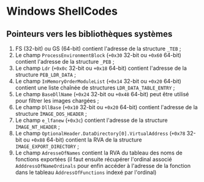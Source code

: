 # Windows ShellCodes

## Pointeurs vers les bibliothèques systèmes

1. FS (32-bit) ou GS (64-bit) contient l'adresse de la structure ```_TEB``` ;
2. Le champ ```ProcessEnvironmentBlock``` (```+0x30``` 32-bit ou ```+0x60``` 64-bit) contient l'adresse de la structure ```_PEB``` ;
3. Le champ ```Ldr``` (```+0x0c``` 32-bit ou ```+0x18``` 64-bit) contient l'adresse de la structure ```PEB_LDR_DATA``` ;
4. Le champ ```InMemoryOrderModuleList``` (```+0x14``` 32-bit ou ```+0x20``` 64-bit) contient une liste chaînée de structures ```LDR_DATA_TABLE_ENTRY``` ;
5. Le champ ```BaseDllName``` (```+0x24``` 32-bit ou ```+0x48``` 64-bit) peut être utilisé pour filtrer les images chargées ;
6. Le champ ```DllBase``` (```+0x10``` 32-bit ou ```+0x20``` 64-bit) contient l'adresse de la structure ```ÌMAGE_DOS_HEADER``` ;
7. Le champ ```e_lfanew``` (```+0x3c```) contient l'adresse de la structure ```ÌMAGE_NT_HEADER``` ;
8. Le champ ```OptionalHeader.DataDirectory[0].VirtualAddress``` (```+0x78``` 32-bit ou ```+0x88``` 64-bit) contient la RVA de la structure ```IMAGE_EXPORT_DIRECTORY``` ;
9. Le champ ```AdresseOfNames``` contient la RVA du tableau des noms de fonctions exportées (il faut ensuite récupérer l'ordinal associé ```AdddressOfNameOrdinals``` pour enfin accéder à l'adresse de la fonction dans le tableau ```ÀddressOfFunctions``` indexé par l'ordinal)

